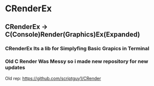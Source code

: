 # CRenderEx
## CRenderEx -> C(Console)Render(Graphics)Ex(Expanded)
### CRenderEx Its a lib for Simplyfing Basic Grapics in Terminal
###
### Old C Render Was Messy so i made new repository for new updates
Old rep: https://github.com/scriptguy1/CRender
